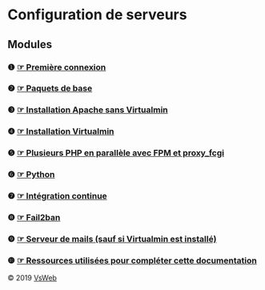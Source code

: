 Configuration de serveurs
==
Modules
-
### &#10102; [&#9758; Première connexion](modules/LOGIN.md)
### &#10103; [&#9758; Paquets de base](modules/SYSTEM.md)
### &#10104; [&#9758; Installation Apache sans Virtualmin](modules/APACHE.md)
### &#10105; [&#9758; Installation Virtualmin](modules/VIRTUALMIN.md)
### &#10106; [&#9758; Plusieurs PHP en parallèle avec FPM et proxy_fcgi](modules/PHP.md)
### &#10107; [&#9758; Python](modules/PYTHON.md)
### &#10108; [&#9758; Intégration continue](modules/JENKINS.md)
### &#10109; [&#9758; Fail2ban](modules/FAIL2BAN.md)
### &#10110; [&#9758; Serveur de mails (sauf si Virtualmin est installé)](modules/MAIL.md)
### &#10111; [&#9758; Ressources utilisées pour compléter cette documentation](modules/SOURCES.md)
&copy; 2019 [VsWeb](https://vsweb.be) 